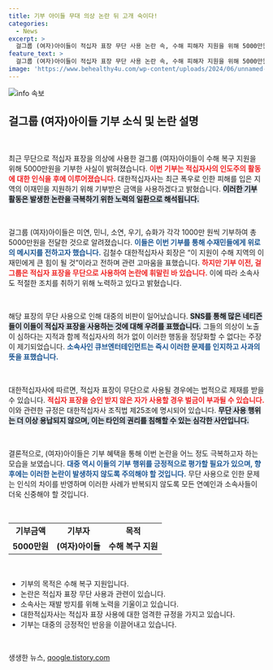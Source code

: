 ```yaml
---
title: 기부 아이들 무대 의상 논란 뒤 고개 숙이다!
categories:
  - News
excerpt: >
  걸그룹 (여자)아이들이 적십자 표장 무단 사용 논란 속, 수해 피해자 지원을 위해 5000만원을 기부하며 선행으로 엎드렸다. 이 기부는 적십자 인도적 활동에 대한 인식을 높이고, 이재민들에게 큰 힘이 될 예정이다.
feature_text: >
  걸그룹 (여자)아이들이 적십자 표장 무단 사용 논란 속, 수해 피해자 지원을 위해 5000만원을 기부하며 선행으로 엎드렸다. 이 기부는 적십자 인도적 활동에 대한 인식을 높이고, 이재민들에게 큰 힘이 될 예정이다.
image: 'https://www.behealthy4u.com/wp-content/uploads/2024/06/unnamed-file.png'
---
```


<p><img src="https://www.behealthy4u.com/wp-content/uploads/2024/06/unnamed-file.png" alt="info 속보" /></p>

<h2 data-ke-size="size26">걸그룹 (여자)아이들 기부 소식 및 논란 설명</h2>

<p data-ke-size="size16">&nbsp;</p>

<p>최근 무단으로 적십자 표장을 의상에 사용한 걸그룹 (여자)아이들이 수해 복구 지원을 위해 5000만원을 기부한 사실이 밝혀졌습니다. <b><span style="color: #ee2323;">이번 기부는 적십자사의 인도주의 활동에 대한 인식을 후에 이루어졌습니다.</span></b> 대한적십자사는 최근 폭우로 인한 피해를 입은 지역의 이재민을 지원하기 위해 기부받은 금액을 사용하겠다고 밝혔습니다. <b><span style="background-color: #21538527;">이러한 기부 활동은 발생한 논란을 극복하기 위한 노력의 일환으로 해석됩니다.</span></b> </p>

<p data-ke-size="size16">&nbsp;</p>

<p>걸그룹 (여자)아이들은 미연, 민니, 소연, 우기, 슈화가 각각 1000만 원씩 기부하여 총 5000만원을 전달한 것으로 알려졌습니다. <b><span style="color: #1a5490;">이들은 이번 기부를 통해 수재민들에게 위로의 메시지를 전하고자 했습니다.</span></b> 김철수 대한적십자사 회장은 “이 지원이 수해 지역의 이재민에게 큰 힘이 될 것”이라고 전하며 관련 고마움을 표했습니다. <b><span style="color: #ee2323;">하지만 기부 이전, 걸그룹은 적십자 표장을 무단으로 사용하여 논란에 휘말린 바 있습니다.</span></b> 이에 따라 소속사도 적절한 조치를 취하기 위해 노력하고 있다고 밝혔습니다. </p>

<p data-ke-size="size16">&nbsp;</p>

<p>해당 표장의 무단 사용으로 인해 대중의 비판이 일어났습니다. <b><span style="background-color: #21538527;">SNS를 통해 많은 네티즌들이 이들이 적십자 표장을 사용하는 것에 대해 우려를 표했습니다.</span></b> 그들의 의상이 노출이 심하다는 지적과 함께 적십자사의 허가 없이 이러한 행동을 정당화할 수 없다는 주장이 제기되었습니다. <b><span style="color: #1a5490;">소속사인 큐브엔터테인먼트는 즉시 이러한 문제를 인지하고 사과의 뜻을 표했습니다.</span></b> </p>

<p data-ke-size="size16">&nbsp;</p>

<p>대한적십자사에 따르면, 적십자 표장이 무단으로 사용될 경우에는 법적으로 제재를 받을 수 있습니다. <b><span style="color: #ee2323;">적십자 표장을 승인 받지 않은 자가 사용할 경우 벌금이 부과될 수 있습니다.</span></b> 이와 관련한 규정은 대한적십자사 조직법 제25조에 명시되어 있습니다. <b><span style="background-color: #21538527;">무단 사용 행위는 더 이상 용납되지 않으며, 이는 타인의 권리를 침해할 수 있는 심각한 사안입니다.</span></b> </p>

<p data-ke-size="size16">&nbsp;</p>

<p>결론적으로, (여자)아이들은 기부 혜택을 통해 이번 논란을 어느 정도 극복하고자 하는 모습을 보였습니다. <b><span style="color: #1a5490;">대중 역시 이들의 기부 행위를 긍정적으로 평가할 필요가 있으며, 향후에는 이러한 논란이 발생하지 않도록 주의해야 할 것입니다.</span></b> 무단 사용으로 인한 문제는 인식의 차이를 반영하며 이러한 사례가 반복되지 않도록 모든 연예인과 소속사들이 더욱 신중해야 할 것입니다. </p>

<p data-ke-size="size16">&nbsp;</p>

<table style="width: 100%; border-collapse: collapse;">
<tr>
<td style="text-align: center; height: 17px;"><b>기부금액</b></td>
<td style="text-align: center; height: 17px;"><b>기부자</b></td>
<td style="text-align: center; height: 17px;"><b>목적</b></td>
</tr>
<tr>
<td style="text-align: center; height: 17px;"><b>5000만원</b></td>
<td style="text-align: center; height: 17px;"><b>(여자)아이들</b></td>
<td style="text-align: center; height: 17px;"><b>수해 복구 지원</b></td>
</tr>
</table>

<p data-ke-size="size16">&nbsp;</p>

<ul>
<li>기부의 목적은 수해 복구 지원입니다.</li>
<li>논란은 적십자 표장 무단 사용과 관련이 있습니다.</li>
<li>소속사는 재발 방지를 위해 노력을 기울이고 있습니다.</li>
<li>대한적십자사는 적십자 표장 사용에 대한 엄격한 규정을 가지고 있습니다.</li>
<li>기부는 대중의 긍정적인 반응을 이끌어내고 있습니다.</li>
</ul> 

<p data-ke-size="size16">&nbsp;</p>
생생한 뉴스, <a href="https://qoogle.tistory.com" rel="dofollow">qoogle.tistory.com</a>


